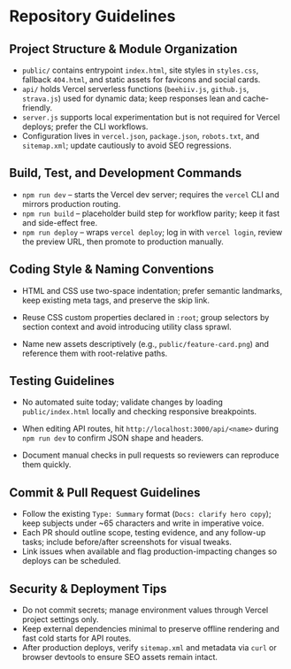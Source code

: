 # Repository Guidelines

## Project Structure & Module Organization

- `public/` contains entrypoint `index.html`, site styles in `styles.css`, fallback `404.html`, and static assets for favicons and social cards.
- `api/` holds Vercel serverless functions (`beehiiv.js`, `github.js`, `strava.js`) used for dynamic data; keep responses lean and cache-friendly.
- `server.js` supports local experimentation but is not required for Vercel deploys; prefer the CLI workflows.
- Configuration lives in `vercel.json`, `package.json`, `robots.txt`, and `sitemap.xml`; update cautiously to avoid SEO regressions.

## Build, Test, and Development Commands

- `npm run dev` – starts the Vercel dev server; requires the `vercel` CLI and mirrors production routing.
- `npm run build` – placeholder build step for workflow parity; keep it fast and side-effect free.
- `npm run deploy` – wraps `vercel deploy`; log in with `vercel login`, review the preview URL, then promote to production manually.

## Coding Style & Naming Conventions

- HTML and CSS use two-space indentation; prefer semantic landmarks, keep existing meta tags, and preserve the skip link.
- Reuse CSS custom properties declared in `:root`; group selectors by section context and avoid introducing utility class sprawl.

- Name new assets descriptively (e.g., `public/feature-card.png`) and reference them with root-relative paths.

## Testing Guidelines

- No automated suite today; validate changes by loading `public/index.html` locally and checking responsive breakpoints.

- When editing API routes, hit `http://localhost:3000/api/<name>` during `npm run dev` to confirm JSON shape and headers.
- Document manual checks in pull requests so reviewers can reproduce them quickly.

## Commit & Pull Request Guidelines

- Follow the existing `Type: Summary` format (`Docs: clarify hero copy`); keep subjects under ~65 characters and write in imperative voice.
- Each PR should outline scope, testing evidence, and any follow-up tasks; include before/after screenshots for visual tweaks.
- Link issues when available and flag production-impacting changes so deploys can be scheduled.

## Security & Deployment Tips

- Do not commit secrets; manage environment values through Vercel project settings only.
- Keep external dependencies minimal to preserve offline rendering and fast cold starts for API routes.
- After production deploys, verify `sitemap.xml` and metadata via `curl` or browser devtools to ensure SEO assets remain intact.
